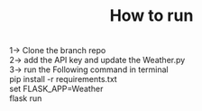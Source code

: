 <h1 align="center">How to run</h1>
<br>
1-> Clone the branch repo
<br>
2-> add the API key and update the Weather.py
<br>
3-> run the Following command in terminal
<br>      
        pip install -r requirements.txt
        <br>
        set FLASK_APP=Weather
        <br>
        flask run
        <br>

